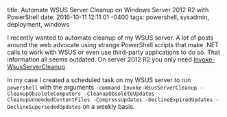 title: Automate WSUS Server Cleanup on Windows Server 2012 R2 with PowerShell
date: 2016-10-11 12:11:01 -0400
tags: powershell, sysadmin, deployment, windows

I recently wanted to automate cleanup of my WSUS server. A lot of posts around the web advocate using strange PowerShell scripts that make .NET calls to work with WSUS or even use third-party applications to do so. That information all seems outdated. On server 2012 R2 you only need [Invoke-WsusServerCleanup](https://technet.microsoft.com/en-us/library/hh826162.aspx).

In my case I created a scheduled task on my WSUS server to run ``powershell`` with the arguments ``-command Invoke-WsusServerCleanup -CleanupObsoleteComputers -CleanupObsoleteUpdates -CleanupUnneededContentFiles -CompressUpdates -DeclineExpiredUpdates -DeclineSupersededUpdates`` on a weekly basis.
